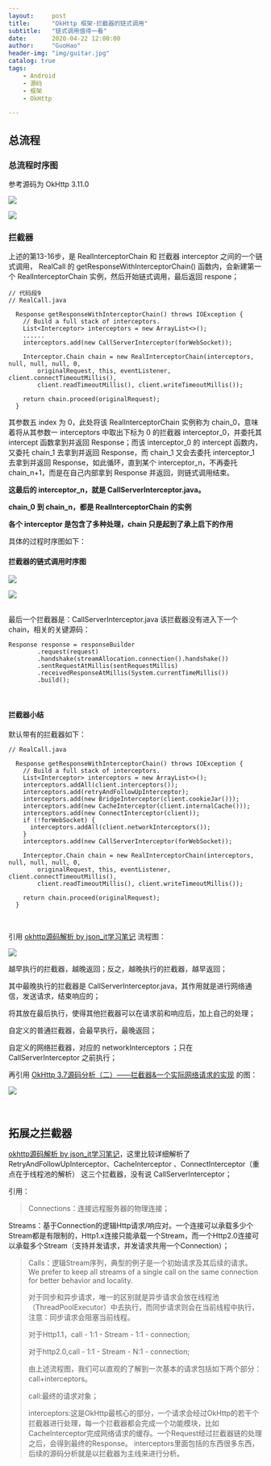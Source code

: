 ```yaml
---
layout:     post  
title:      "OkHttp 框架-拦截器的链式调用"  
subtitle:   "链式调用值得一看"  
date:       2020-04-22 12:00:00  
author:     "GuoHao"  
header-img: "img/guitar.jpg"  
catalog: true  
tags:  
    - Android  
    - 源码  
    - 框架  
    - OkHttp

---
```


## 总流程

### 总流程时序图

参考源码为 OkHttp 3.11.0

![](/img/okhttp整体流程图1.png)

![](/img/okhttp整体流程图2.png)

### 拦截器

上述的第13-16步，是 RealInterceptorChain 和 拦截器 interceptor 之间的一个链式调用，
RealCall 的 getResponseWithInterceptorChain() 函数内，会新建第一个 RealInterceptorChain 实例，然后开始链式调用，最后返回 respone；

```
// 代码段9
// RealCall.java

  Response getResponseWithInterceptorChain() throws IOException {
    // Build a full stack of interceptors.
    List<Interceptor> interceptors = new ArrayList<>();
    ......
    interceptors.add(new CallServerInterceptor(forWebSocket));

    Interceptor.Chain chain = new RealInterceptorChain(interceptors, null, null, null, 0,
        originalRequest, this, eventListener, client.connectTimeoutMillis(),
        client.readTimeoutMillis(), client.writeTimeoutMillis());

    return chain.proceed(originalRequest);
  }
```

其参数五 index 为 0，此处将该 RealInterceptorChain 实例称为 chain_0，意味着将从其参数一 interceptors 中取出下标为 0 的拦截器 interceptor_0，并委托其 intercept 函数拿到并返回 Response；而该 interceptor_0 的 intercept 函数内，又委托 chain_1 去拿到并返回 Response，而 chain_1 又会去委托 interceptor_1 去拿到并返回 Response，如此循环，直到某个 interceptor_n，不再委托 chain_n+1，而是在自己内部拿到 Response 并返回，则链式调用结束。

**这最后的 interceptor_n，就是 CallServerInterceptor.java。**

**chain_0 到 chain_n，都是 RealInterceptorChain 的实例**

**各个 interceptor 是包含了多种处理，chain 只是起到了承上启下的作用**

具体的过程时序图如下：

#### 拦截器的链式调用时序图

![](/img/okhtt链式调用1.png)

![](/img/okhtt链式调用2.png)

<br>
最后一个拦截器是：CallServerInterceptor.java
该拦截器没有进入下一个 chain，相关的关键源码：

```
Response response = responseBuilder
        .request(request)
        .handshake(streamAllocation.connection().handshake())
        .sentRequestAtMillis(sentRequestMillis)
        .receivedResponseAtMillis(System.currentTimeMillis())
        .build();
```

<br>

#### 拦截器小结

默认带有的拦截器如下：

```
// RealCall.java

  Response getResponseWithInterceptorChain() throws IOException {
    // Build a full stack of interceptors.
    List<Interceptor> interceptors = new ArrayList<>();
    interceptors.addAll(client.interceptors());
    interceptors.add(retryAndFollowUpInterceptor);
    interceptors.add(new BridgeInterceptor(client.cookieJar()));
    interceptors.add(new CacheInterceptor(client.internalCache()));
    interceptors.add(new ConnectInterceptor(client));
    if (!forWebSocket) {
      interceptors.addAll(client.networkInterceptors());
    }
    interceptors.add(new CallServerInterceptor(forWebSocket));

    Interceptor.Chain chain = new RealInterceptorChain(interceptors, null, null, null, 0,
        originalRequest, this, eventListener, client.connectTimeoutMillis(),
        client.readTimeoutMillis(), client.writeTimeoutMillis());

    return chain.proceed(originalRequest);
  }
```

<br>

引用 [okhttp源码解析 by json_it学习笔记](https://blog.csdn.net/json_it/article/details/78404010) 流程图：

![](https://img-blog.csdn.net/20171101104904486?watermark/2/text/aHR0cDovL2Jsb2cuY3Nkbi5uZXQvanNvbl9pdA==/font/5a6L5L2T/fontsize/400/fill/I0JBQkFCMA==/dissolve/70/gravity/Center)

越早执行的拦截器，越晚返回；反之，越晚执行的拦截器，越早返回；

其中最晚执行的拦截器是 CallServerInterceptor.java，其作用就是进行网络通信，发送请求，结束响应的；

将其放在最后执行，使得其他拦截器可以在请求前和响应后，加上自己的处理；

自定义的普通拦截器，会最早执行，最晚返回；

自定义的网络拦截器，对应的 networkInterceptors ；只在 CallServerInterceptor 之前执行；

再引用 [OkHttp 3.7源码分析（二）——拦截器&一个实际网络请求的实现](https://yq.aliyun.com/articles/78104?spm=a2c4e.11153940.0.0.38455d13pDmpUz) 的图：

![](http://ata2-img.cn-hangzhou.img-pub.aliyun-inc.com/e67029972070a7dd84206023b179dbd1.png)

<br>

## 拓展之拦截器

[okhttp源码解析 by json_it学习笔记](https://blog.csdn.net/json_it/article/details/78404010)，这里比较详细解析了 RetryAndFollowUpInterceptor、CacheInterceptor 、ConnectInterceptor（重点在于线程池的解析） 这三个拦截器，没有说 CallServerInterceptor；

引用：

> Connections：连接远程服务器的物理连接；
> 
Streams：基于Connection的逻辑Http请求/响应对。一个连接可以承载多少个Stream都是有限制的，Http1.x连接只能承载一个Stream，而一个Http2.0连接可以承载多个Stream（支持并发请求，并发请求共用一个Connection）；

> Calls：逻辑Stream序列，典型的例子是一个初始请求及其后续的请求。We prefer to keep all streams of a single call on the same  connection for better behavior and locality.
> 
> 对于同步和异步请求，唯一的区别就是异步请求会放在线程池（ThreadPoolExecutor）中去执行，而同步请求则会在当前线程中执行，注意：同步请求会阻塞当前线程。
> 
> 对于Http1.1，call - 1:1 - Stream - 1:1 - connection;
> 
> 对于http2.0,call - 1:1 - Stream - N:1 - connection;
> 
> 由上述流程图，我们可以直观的了解到一次基本的请求包括如下两个部分：call+interceptors。
> 
> call:最终的请求对象；
> 
> interceptors:这是OkHttp最核心的部分，一个请求会经过OkHttp的若干个拦截器进行处理，每一个拦截器都会完成一个功能模块，比如CacheInterceptor完成网络请求的缓存。一个Request经过拦截器链的处理之后，会得到最终的Response。
> interceptors里面包括的东西很多东西，后续的源码分析就是以拦截器为主线来进行分析。
